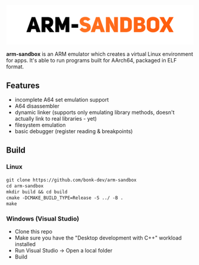 ![logo](assets/arm-sandbox.png)

**arm-sandbox** is an ARM emulator which creates a virtual Linux environment for apps.
It's able to run programs built for AArch64, packaged in ELF format.

## Features
- incomplete A64 set emulation support
- A64 disassembler
- dynamic linker (supports only emulating library methods, doesn't actually link to real libraries - yet)
- filesystem emulation
- basic debugger (register reading & breakpoints)

## Build
### Linux
```UNIX
git clone https://github.com/bonk-dev/arm-sandbox
cd arm-sandbox
mkdir build && cd build
cmake -DCMAKE_BUILD_TYPE=Release -S ../ -B .
make
```

### Windows (Visual Studio)
- Clone this repo
- Make sure you have the "Desktop development with C++" workload installed 
- Run Visual Studio -> Open a local folder
- Build

